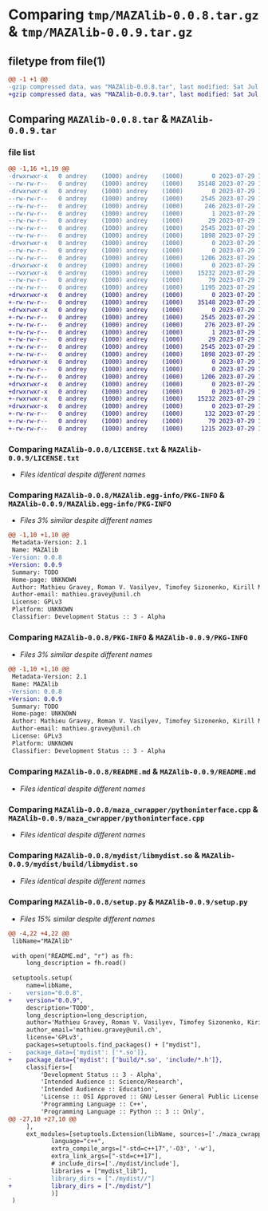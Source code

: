 # Comparing `tmp/MAZAlib-0.0.8.tar.gz` & `tmp/MAZAlib-0.0.9.tar.gz`

## filetype from file(1)

```diff
@@ -1 +1 @@
-gzip compressed data, was "MAZAlib-0.0.8.tar", last modified: Sat Jul 29 14:13:20 2023, max compression
+gzip compressed data, was "MAZAlib-0.0.9.tar", last modified: Sat Jul 29 14:16:06 2023, max compression
```

## Comparing `MAZAlib-0.0.8.tar` & `MAZAlib-0.0.9.tar`

### file list

```diff
@@ -1,16 +1,19 @@
-drwxrwxr-x   0 andrey    (1000) andrey    (1000)        0 2023-07-29 14:13:20.383650 MAZAlib-0.0.8/
--rw-rw-r--   0 andrey    (1000) andrey    (1000)    35148 2023-07-29 11:56:29.000000 MAZAlib-0.0.8/LICENSE.txt
-drwxrwxr-x   0 andrey    (1000) andrey    (1000)        0 2023-07-29 14:13:20.383650 MAZAlib-0.0.8/MAZAlib.egg-info/
--rw-rw-r--   0 andrey    (1000) andrey    (1000)     2545 2023-07-29 14:13:20.000000 MAZAlib-0.0.8/MAZAlib.egg-info/PKG-INFO
--rw-rw-r--   0 andrey    (1000) andrey    (1000)      246 2023-07-29 14:13:20.000000 MAZAlib-0.0.8/MAZAlib.egg-info/SOURCES.txt
--rw-rw-r--   0 andrey    (1000) andrey    (1000)        1 2023-07-29 14:13:20.000000 MAZAlib-0.0.8/MAZAlib.egg-info/dependency_links.txt
--rw-rw-r--   0 andrey    (1000) andrey    (1000)       29 2023-07-29 14:13:20.000000 MAZAlib-0.0.8/MAZAlib.egg-info/top_level.txt
--rw-rw-r--   0 andrey    (1000) andrey    (1000)     2545 2023-07-29 14:13:20.383650 MAZAlib-0.0.8/PKG-INFO
--rw-rw-r--   0 andrey    (1000) andrey    (1000)     1898 2023-07-29 13:42:12.000000 MAZAlib-0.0.8/README.md
-drwxrwxr-x   0 andrey    (1000) andrey    (1000)        0 2023-07-29 14:13:20.383650 MAZAlib-0.0.8/maza_cwrapper/
--rw-rw-r--   0 andrey    (1000) andrey    (1000)        0 2023-07-29 14:02:59.000000 MAZAlib-0.0.8/maza_cwrapper/__init__.py
--rw-rw-r--   0 andrey    (1000) andrey    (1000)     1206 2023-07-29 13:11:12.000000 MAZAlib-0.0.8/maza_cwrapper/pythoninterface.cpp
-drwxrwxr-x   0 andrey    (1000) andrey    (1000)        0 2023-07-29 14:13:20.383650 MAZAlib-0.0.8/mydist/
--rwxrwxr-x   0 andrey    (1000) andrey    (1000)    15232 2023-07-29 14:07:23.000000 MAZAlib-0.0.8/mydist/libmydist.so
--rw-rw-r--   0 andrey    (1000) andrey    (1000)       79 2023-07-29 14:13:20.383650 MAZAlib-0.0.8/setup.cfg
--rw-rw-r--   0 andrey    (1000) andrey    (1000)     1195 2023-07-29 14:12:50.000000 MAZAlib-0.0.8/setup.py
+drwxrwxr-x   0 andrey    (1000) andrey    (1000)        0 2023-07-29 14:16:06.319825 MAZAlib-0.0.9/
+-rw-rw-r--   0 andrey    (1000) andrey    (1000)    35148 2023-07-29 11:56:29.000000 MAZAlib-0.0.9/LICENSE.txt
+drwxrwxr-x   0 andrey    (1000) andrey    (1000)        0 2023-07-29 14:16:06.319825 MAZAlib-0.0.9/MAZAlib.egg-info/
+-rw-rw-r--   0 andrey    (1000) andrey    (1000)     2545 2023-07-29 14:16:06.000000 MAZAlib-0.0.9/MAZAlib.egg-info/PKG-INFO
+-rw-rw-r--   0 andrey    (1000) andrey    (1000)      276 2023-07-29 14:16:06.000000 MAZAlib-0.0.9/MAZAlib.egg-info/SOURCES.txt
+-rw-rw-r--   0 andrey    (1000) andrey    (1000)        1 2023-07-29 14:16:06.000000 MAZAlib-0.0.9/MAZAlib.egg-info/dependency_links.txt
+-rw-rw-r--   0 andrey    (1000) andrey    (1000)       29 2023-07-29 14:16:06.000000 MAZAlib-0.0.9/MAZAlib.egg-info/top_level.txt
+-rw-rw-r--   0 andrey    (1000) andrey    (1000)     2545 2023-07-29 14:16:06.319825 MAZAlib-0.0.9/PKG-INFO
+-rw-rw-r--   0 andrey    (1000) andrey    (1000)     1898 2023-07-29 13:42:12.000000 MAZAlib-0.0.9/README.md
+drwxrwxr-x   0 andrey    (1000) andrey    (1000)        0 2023-07-29 14:16:06.319825 MAZAlib-0.0.9/maza_cwrapper/
+-rw-rw-r--   0 andrey    (1000) andrey    (1000)        0 2023-07-29 14:02:59.000000 MAZAlib-0.0.9/maza_cwrapper/__init__.py
+-rw-rw-r--   0 andrey    (1000) andrey    (1000)     1206 2023-07-29 13:11:12.000000 MAZAlib-0.0.9/maza_cwrapper/pythoninterface.cpp
+drwxrwxr-x   0 andrey    (1000) andrey    (1000)        0 2023-07-29 14:16:06.319825 MAZAlib-0.0.9/mydist/
+drwxrwxr-x   0 andrey    (1000) andrey    (1000)        0 2023-07-29 14:16:06.319825 MAZAlib-0.0.9/mydist/build/
+-rwxrwxr-x   0 andrey    (1000) andrey    (1000)    15232 2023-07-29 14:07:16.000000 MAZAlib-0.0.9/mydist/build/libmydist.so
+drwxrwxr-x   0 andrey    (1000) andrey    (1000)        0 2023-07-29 14:16:06.319825 MAZAlib-0.0.9/mydist/include/
+-rw-rw-r--   0 andrey    (1000) andrey    (1000)      132 2023-07-29 12:48:08.000000 MAZAlib-0.0.9/mydist/include/mydist.h
+-rw-rw-r--   0 andrey    (1000) andrey    (1000)       79 2023-07-29 14:16:06.319825 MAZAlib-0.0.9/setup.cfg
+-rw-rw-r--   0 andrey    (1000) andrey    (1000)     1215 2023-07-29 14:16:00.000000 MAZAlib-0.0.9/setup.py
```

### Comparing `MAZAlib-0.0.8/LICENSE.txt` & `MAZAlib-0.0.9/LICENSE.txt`

 * *Files identical despite different names*

### Comparing `MAZAlib-0.0.8/MAZAlib.egg-info/PKG-INFO` & `MAZAlib-0.0.9/MAZAlib.egg-info/PKG-INFO`

 * *Files 3% similar despite different names*

```diff
@@ -1,10 +1,10 @@
 Metadata-Version: 2.1
 Name: MAZAlib
-Version: 0.0.8
+Version: 0.0.9
 Summary: TODO
 Home-page: UNKNOWN
 Author: Mathieu Gravey, Roman V. Vasilyev, Timofey Sizonenko, Kirill M. Gerke, Marina V. Karsanina
 Author-email: mathieu.gravey@unil.ch
 License: GPLv3
 Platform: UNKNOWN
 Classifier: Development Status :: 3 - Alpha
```

### Comparing `MAZAlib-0.0.8/PKG-INFO` & `MAZAlib-0.0.9/PKG-INFO`

 * *Files 3% similar despite different names*

```diff
@@ -1,10 +1,10 @@
 Metadata-Version: 2.1
 Name: MAZAlib
-Version: 0.0.8
+Version: 0.0.9
 Summary: TODO
 Home-page: UNKNOWN
 Author: Mathieu Gravey, Roman V. Vasilyev, Timofey Sizonenko, Kirill M. Gerke, Marina V. Karsanina
 Author-email: mathieu.gravey@unil.ch
 License: GPLv3
 Platform: UNKNOWN
 Classifier: Development Status :: 3 - Alpha
```

### Comparing `MAZAlib-0.0.8/README.md` & `MAZAlib-0.0.9/README.md`

 * *Files identical despite different names*

### Comparing `MAZAlib-0.0.8/maza_cwrapper/pythoninterface.cpp` & `MAZAlib-0.0.9/maza_cwrapper/pythoninterface.cpp`

 * *Files identical despite different names*

### Comparing `MAZAlib-0.0.8/mydist/libmydist.so` & `MAZAlib-0.0.9/mydist/build/libmydist.so`

 * *Files identical despite different names*

### Comparing `MAZAlib-0.0.8/setup.py` & `MAZAlib-0.0.9/setup.py`

 * *Files 15% similar despite different names*

```diff
@@ -4,22 +4,22 @@
 libName="MAZAlib"
 
 with open("README.md", "r") as fh:
     long_description = fh.read()
 
 setuptools.setup(
     name=libName,
-    version="0.0.8",
+    version="0.0.9",
     description='TODO',
     long_description=long_description,
     author='Mathieu Gravey, Roman V. Vasilyev, Timofey Sizonenko, Kirill M. Gerke, Marina V. Karsanina',
     author_email='mathieu.gravey@unil.ch',
     license='GPLv3',
     packages=setuptools.find_packages() + ["mydist"],
-    package_data={'mydist': ['*.so']},
+    package_data={'mydist': ['build/*.so', 'include/*.h']},
     classifiers=[
         'Development Status :: 3 - Alpha',
         'Intended Audience :: Science/Research',
         'Intended Audience :: Education',
         'License :: OSI Approved :: GNU Lesser General Public License v3 (LGPLv3)',
         'Programming Language :: C++',
         'Programming Language :: Python :: 3 :: Only',
@@ -27,10 +27,10 @@
     ],
     ext_modules=[setuptools.Extension(libName, sources=['./maza_cwrapper/pythoninterface.cpp'],
 			language="c++", 
 			extra_compile_args=["-std=c++17",'-O3', '-w'],
 			extra_link_args=["-std=c++17"],
 			# include_dirs=['./mydist/include'],
 			libraries = ["mydist_lib"],
-			library_dirs = ["./mydist//"]
+			library_dirs = ["./mydist/"]
 			)]
 )
```

